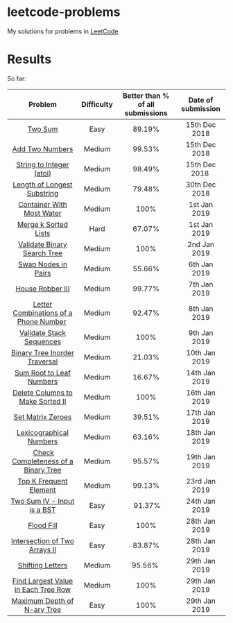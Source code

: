 # leetcode-problems

My solutions for problems in [LeetCode](https://leetcode.com/problemset/all/)

# Results

So far:

| Problem | Difficulty | Better than % of all submissions | Date of submission |
|:-:|:-:|:-:|:-:|
| [Two Sum](easy/two-sum) | Easy | 89.19% | 15th Dec 2018 |
| [Add Two Numbers](medium/add-two-numbers) | Medium | 99.53% | 15th Dec 2018 |
| [String to Integer (atoi)](medium/string-to-integer-atoi) | Medium | 98.49% | 15th Dec 2018 |
| [Length of Longest Substring](medium/length-of-longest-substring) | Medium | 79.48% | 30th Dec 2018 |
| [Container With Most Water](medium/container-with-most-water) | Medium | 100% | 1st Jan 2019 |
| [Merge k Sorted Lists](hard/merge-k-sorted-lists) | Hard | 67.07% | 1st Jan 2019 |
| [Validate Binary Search Tree](medium/validate-binary-search-tree) | Medium | 100% | 2nd Jan 2019 |
| [Swap Nodes in Pairs](medium/swap-nodes-in-pairs) | Medium | 55.66% | 6th Jan 2019 |
| [House Robber III](medium/house-robber-iii) | Medium | 99.77% | 7th Jan 2019 |
| [Letter Combinations of a Phone Number](medium/letter-combinations-of-a-phone-number) | Medium | 92.47% | 8th Jan 2019 |
| [Validate Stack Sequences](medium/validate-stack-sequences) | Medium | 100% | 9th Jan 2019 |
| [Binary Tree Inorder Traversal](medium/binary-tree-inorder-traversal) | Medium | 21.03% | 10th Jan 2019 |
| [Sum Root to Leaf Numbers](medium/sum-root-to-leaf-numbers) | Medium | 16.67% | 14th Jan 2019 |
| [Delete Columns to Make Sorted II](medium/delete-columns-to-make-sorted-ii) |  Medium | 100% | 16th Jan 2019 |
| [Set Matrix Zeroes](medium/set-matrix-zeroes) | Medium | 39.51% | 17th Jan 2019 |
| [Lexicographical Numbers](medium/lexicographical-numbers) | Medium | 63.16% | 18th Jan 2019 |
| [Check Completeness of a Binary Tree](medium/check-completeness-of-a-binary-tree) | Medium | 95.57% | 19th Jan 2019 |
| [Top K Frequent Element](medium/top-k-frequent-elements) | Medium | 99.13% | 23rd Jan 2019 |
| [Two Sum IV - Input is a BST](easy/two-sum-iv-input-is-a-bst) | Easy | 91.37% | 24th Jan 2019 |
| [Flood Fill](easy/flood-fill) | Easy | 100% | 28th Jan 2019 |
| [Intersection of Two Arrays II](easy/intersection-of-two-arrays-ii) | Easy | 83.87% | 28th Jan 2019 |
| [Shifting Letters](medium/shifting-letters) | Medium | 95.56% | 29th Jan 2019 |
| [Find Largest Value in Each Tree Row](medium/find-largest-value-in-each-tree-row) | Medium | 100% | 29th Jan 2019 |
| [Maximum Depth of N-ary Tree](easy/maximum-depth-of-n-ary-tree) | Easy | 100% | 29th Jan 2019 |
